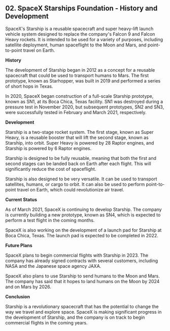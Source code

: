 ## 02. SpaceX Starships Foundation - History and Development

SpaceX's Starship is a reusable spacecraft and super heavy-lift launch vehicle system designed to replace the company's Falcon 9 and Falcon Heavy rockets. It is intended to be used for a variety of purposes, including satellite deployment, human spaceflight to the Moon and Mars, and point-to-point travel on Earth.

**History**

The development of Starship began in 2012 as a concept for a reusable spacecraft that could be used to transport humans to Mars. The first prototype, known as Starhopper, was built in 2019 and performed a series of short hops in Texas.

In 2020, SpaceX began construction of a full-scale Starship prototype, known as SN1, at its Boca Chica, Texas facility. SN1 was destroyed during a pressure test in November 2020, but subsequent prototypes, SN2 and SN3, were successfully tested in February and March 2021, respectively.

**Development**

Starship is a two-stage rocket system. The first stage, known as Super Heavy, is a reusable booster that will lift the second stage, known as Starship, into orbit. Super Heavy is powered by 28 Raptor engines, and Starship is powered by 6 Raptor engines.

Starship is designed to be fully reusable, meaning that both the first and second stages can be landed back on Earth after each flight. This will significantly reduce the cost of spaceflight.

Starship is also designed to be very versatile. It can be used to transport satellites, humans, or cargo to orbit. It can also be used to perform point-to-point travel on Earth, which could revolutionize air travel.

**Current Status**

As of March 2021, SpaceX is continuing to develop Starship. The company is currently building a new prototype, known as SN4, which is expected to perform a test flight in the coming months.

SpaceX is also working on the development of a launch pad for Starship at Boca Chica, Texas. The launch pad is expected to be completed in 2022.

**Future Plans**

SpaceX plans to begin commercial flights with Starship in 2023. The company has already signed contracts with several customers, including NASA and the Japanese space agency JAXA.

SpaceX also plans to use Starship to send humans to the Moon and Mars. The company has said that it hopes to land humans on the Moon by 2024 and on Mars by 2026.

**Conclusion**

Starship is a revolutionary spacecraft that has the potential to change the way we travel and explore space. SpaceX is making significant progress in the development of Starship, and the company is on track to begin commercial flights in the coming years.
